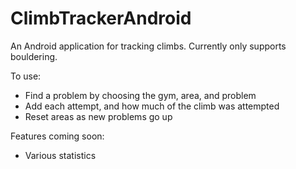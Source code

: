 # ClimbTrackerAndroid

An Android application for tracking climbs. Currently only supports bouldering.

To use:
- Find a problem by choosing the gym, area, and problem
- Add each attempt, and how much of the climb was attempted
- Reset areas as new problems go up

Features coming soon:
- Various statistics
